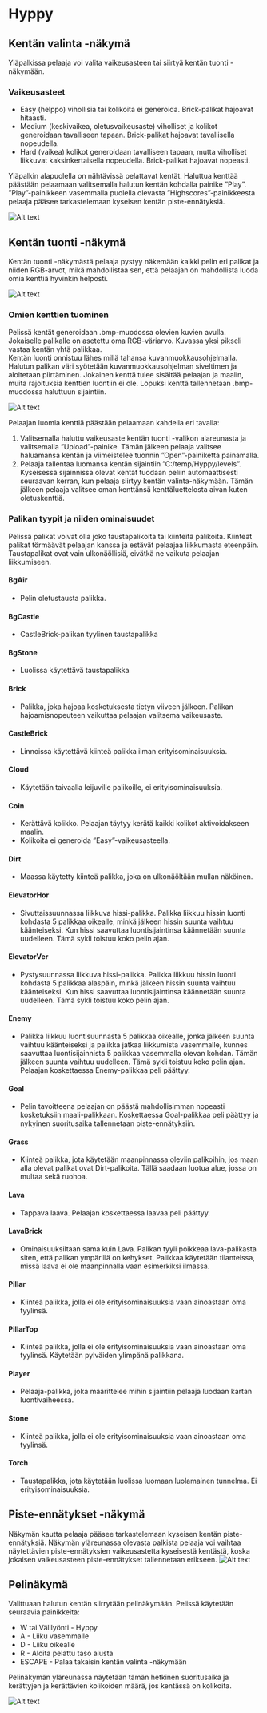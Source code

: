 # Hyppy

## Kentän valinta -näkymä
Yläpalkissa pelaaja voi valita vaikeusasteen tai siirtyä kentän tuonti -näkymään.

### Vaikeusasteet
* Easy (helppo) vihollisia tai kolikoita ei generoida. Brick-palikat hajoavat hitaasti. 
* Medium (keskivaikea, oletusvaikeusaste) viholliset ja kolikot generoidaan tavalliseen tapaan. Brick-palikat hajoavat tavallisella nopeudella. 
* Hard (vaikea) kolikot generoidaan tavalliseen tapaan, mutta viholliset liikkuvat kaksinkertaisella nopeudella. Brick-palikat hajoavat nopeasti. 

Yläpalkin alapuolella on nähtävissä pelattavat kentät. Haluttua kenttää päästään pelaamaan valitsemalla halutun kentän kohdalla painike ”Play”. ”Play”-painikkeen vasemmalla puolella olevasta ”Highscores”-painikkeesta pelaaja pääsee tarkastelemaan kyseisen kentän piste-ennätyksiä. 

![Alt text](readme-images/1.png?raw=true "Aloitusnäkymä")


## Kentän tuonti -näkymä
Kentän tuonti -näkymästä pelaaja pystyy näkemään kaikki pelin eri palikat ja niiden RGB-arvot, mikä mahdollistaa sen, että pelaajan on mahdollista luoda omia kenttiä hyvinkin helposti.

![Alt text](readme-images/2.png?raw=true "Kentän tuonti -näkymä")

### Omien kenttien tuominen

Pelissä kentät generoidaan .bmp-muodossa olevien kuvien avulla. Jokaiselle palikalle on asetettu oma RGB-väriarvo. Kuvassa yksi pikseli vastaa kentän yhtä palikkaa.  
Kentän luonti onnistuu lähes millä tahansa kuvanmuokkausohjelmalla. Halutun palikan väri syötetään kuvanmuokkausohjelman siveltimen ja aloitetaan piirtäminen. Jokainen kenttä tulee sisältää pelaajan ja maalin, muita rajoituksia kenttien luontiin ei ole. Lopuksi kenttä tallennetaan .bmp-muodossa haluttuun sijaintiin. 

![Alt text](readme-images/3.png?raw=true "Kentän luonti")

Pelaajan luomia kenttiä päästään pelaamaan kahdella eri tavalla:
1. Valitsemalla haluttu vaikeusaste kentän tuonti -valikon alareunasta ja valitsemalla ”Upload”-painike. Tämän jälkeen pelaaja valitsee haluamansa kentän ja viimeistelee tuonnin ”Open”-painiketta painamalla.
2. Pelaaja tallentaa luomansa kentän sijaintiin ”C:/temp/Hyppy/levels”. Kyseisessä sijainnissa olevat kentät tuodaan peliin automaattisesti seuraavan kerran, kun pelaaja siirtyy kentän valinta-näkymään. Tämän jälkeen pelaaja valitsee oman kenttänsä kenttäluettelosta aivan kuten oletuskenttiä.



### Palikan tyypit ja niiden ominaisuudet
Pelissä palikat voivat olla joko taustapalikoita tai kiinteitä palikoita. Kiinteät palikat törmäävät pelaajan kanssa ja estävät pelaajaa liikkumasta eteenpäin. Taustapalikat ovat vain ulkonäöllisiä, eivätkä ne vaikuta pelaajan liikkumiseen.

#### BgAir
* Pelin oletustausta palikka.
#### BgCastle
*	CastleBrick-palikan tyylinen taustapalikka
#### BgStone	
*	Luolissa käytettävä taustapalikka
#### Brick	
*	Palikka, joka hajoaa kosketuksesta tietyn viiveen jälkeen. Palikan hajoamisnopeuteen vaikuttaa pelaajan valitsema vaikeusaste.
#### CastleBrick	
*	Linnoissa käytettävä kiinteä palikka ilman erityisominaisuuksia.
#### Cloud
*	Käytetään taivaalla leijuville palikoille, ei erityisominaisuuksia.	
#### Coin	
*	Kerättävä kolikko. Pelaajan täytyy kerätä kaikki kolikot aktivoidakseen maalin.
*	Kolikoita ei generoida ”Easy”-vaikeusasteella.
#### Dirt	
*	Maassa käytetty kiinteä palikka, joka on ulkonäöltään mullan näköinen.
#### ElevatorHor	
*	Sivuttaissuunnassa liikkuva hissi-palikka. Palikka liikkuu hissin luonti kohdasta 5 palikkaa oikealle, minkä jälkeen hissin suunta vaihtuu käänteiseksi. Kun hissi saavuttaa luontisijaintinsa käännetään suunta uudelleen. Tämä sykli toistuu koko pelin ajan.
#### ElevatorVer	
*	Pystysuunnassa liikkuva hissi-palikka. Palikka liikkuu hissin luonti kohdasta 5 palikkaa alaspäin, minkä jälkeen hissin suunta vaihtuu käänteiseksi. Kun hissi saavuttaa luontisijaintinsa käännetään suunta uudelleen. Tämä sykli toistuu koko pelin ajan.
#### Enemy	
*	Palikka liikkuu luontisuunnasta 5 palikkaa oikealle, jonka jälkeen suunta vaihtuu käänteiseksi ja palikka jatkaa liikkumista vasemmalle, kunnes saavuttaa luontisijainnista 5 palikkaa vasemmalla olevan kohdan. Tämän jälkeen suunta vaihtuu uudelleen. Tämä sykli toistuu koko pelin ajan. Pelaajan koskettaessa Enemy-palikkaa peli päättyy.
#### Goal	
*	Pelin tavoitteena pelaajan on päästä mahdollisimman nopeasti kosketuksiin maali-palikkaan. Koskettaessa Goal-palikkaa peli päättyy ja nykyinen suoritusaika tallennetaan piste-ennätyksiin.
#### Grass	
*	Kiinteä palikka, jota käytetään maanpinnassa oleviin palikoihin, jos maan alla olevat palikat ovat Dirt-palikoita. Tällä saadaan luotua alue, jossa on multaa sekä ruohoa.
#### Lava	
*	Tappava laava. Pelaajan koskettaessa laavaa peli päättyy.
#### LavaBrick	
*	Ominaisuuksiltaan sama kuin Lava. Palikan tyyli poikkeaa lava-palikasta siten, että palikan ympärillä on kehykset. Palikkaa käytetään tilanteissa, missä laava ei ole maanpinnalla vaan esimerkiksi ilmassa.
#### Pillar	
*	Kiinteä palikka, jolla ei ole erityisominaisuuksia vaan ainoastaan oma tyylinsä.
#### PillarTop	
*	Kiinteä palikka, jolla ei ole erityisominaisuuksia vaan ainoastaan oma tyylinsä. Käytetään pylväiden ylimpänä palikkana.
#### Player	
*	Pelaaja-palikka, joka määrittelee mihin sijaintiin pelaaja luodaan kartan luontivaiheessa.
#### Stone	
*	Kiinteä palikka, jolla ei ole erityisominaisuuksia vaan ainoastaan oma tyylinsä.
#### Torch	
*	Taustapalikka, jota käytetään luolissa luomaan luolamainen tunnelma. Ei erityisominaisuuksia.

## Piste-ennätykset -näkymä
Näkymän kautta pelaaja pääsee tarkastelemaan kyseisen kentän piste-ennätyksiä. Näkymän yläreunassa olevasta palkista pelaaja voi vaihtaa näytettävien piste-ennätyksien vaikeusastetta kyseisestä kentästä, koska jokaisen vaikeusasteen piste-ennätykset tallennetaan erikseen.
![Alt text](readme-images/4.png?raw=true "Piste-ennätykset")

## Pelinäkymä
Valittuaan halutun kentän siirrytään pelinäkymään. 
Pelissä käytetään seuraavia painikkeita:
*	W tai Välilyönti - Hyppy
*	A - Liiku vasemmalle
*	D - Liiku oikealle
*	R - Aloita pelattu taso alusta
* ESCAPE - Palaa takaisin kentän valinta -näkymään

Pelinäkymän yläreunassa näytetään tämän hetkinen suoritusaika ja kerättyjen ja kerättävien kolikoiden määrä, jos kentässä on kolikoita. 

![Alt text](readme-images/5.png?raw=true "Pelinäkymä")

